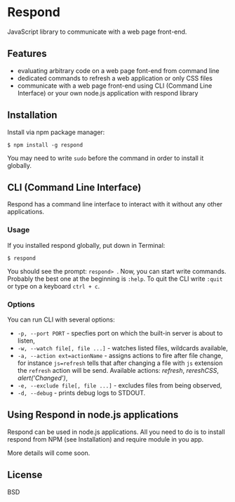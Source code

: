 # Respond

JavaScript library to communicate with a web page front-end.

## Features

* evaluating arbitrary code on a web page font-end from command line
* dedicated commands to refresh a web application or only CSS files
* communicate with a web page front-end using CLI (Command Line Interface) or your own node.js application with respond library

## Installation

Install via npm package manager:

```
$ npm install -g respond
```

You may need to write `sudo` before the command in order to install it globally.

## CLI (Command Line Interface)

Respond has a command line interface to interact with it without any other applications.

### Usage

If you installed respond globally, put down in Terminal:

```
$ respond
```

You should see the prompt: `respond> `. Now, you can start write commands. Probably the best one at the beginning is `:help`. To quit the CLI write `:quit` or type on a keyboard `ctrl + c`.

### Options

You can run CLI with several options:

* `-p, --port PORT` - specfies port on which the built-in server is about to listen,
* `-w, --watch file[, file ...]` - watches listed files, wildcards available,
* `-a, --action ext=actionName` - assigns actions to fire after file change, for instance `js=refresh` tells that after changing a file with `js` extension the `refresh` action will be send. Available actions: _refresh_, _rereshCSS_, _alert('Changed')_,
* `-e, --exclude file[, file ...]` - excludes files from being observed,
* `-d, --debug` - prints debug logs to STDOUT.

## Using Respond in node.js applications

Respond can be used in node.js applications. All you need to do is to install respond from NPM (see Installation) and require module in you app.

More details will come soon.

## License

BSD